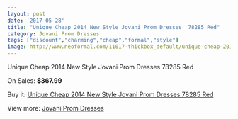 ```yaml
---
layout: post
date: '2017-05-28'
title: "Unique Cheap 2014 New Style Jovani Prom Dresses  78285 Red"
category: Jovani Prom Dresses
tags: ["discount","charming","cheap","formal","style"]
image: http://www.neoformal.com/11017-thickbox_default/unique-cheap-2014-new-style-jovani-prom-dresses-78285-red.jpg
---
```

Unique Cheap 2014 New Style Jovani Prom Dresses  78285 Red

On Sales: **$367.99**
<a href="https://www.neoformal.com/en/jovani-prom-dresses-2014/3908-unique-cheap-2014-new-style-jovani-prom-dresses-78285-red.html"><amp-img layout="responsive" width="600" height="600" src="//www.neoformal.com/11017-thickbox_default/unique-cheap-2014-new-style-jovani-prom-dresses-78285-red.jpg" alt="Unique Cheap 2014 New Style Jovani Prom Dresses  78285 Red 0" /></a>
<a href="https://www.neoformal.com/en/jovani-prom-dresses-2014/3908-unique-cheap-2014-new-style-jovani-prom-dresses-78285-red.html"><amp-img layout="responsive" width="600" height="600" src="//www.neoformal.com/11019-thickbox_default/unique-cheap-2014-new-style-jovani-prom-dresses-78285-red.jpg" alt="Unique Cheap 2014 New Style Jovani Prom Dresses  78285 Red 1" /></a>
<a href="https://www.neoformal.com/en/jovani-prom-dresses-2014/3908-unique-cheap-2014-new-style-jovani-prom-dresses-78285-red.html"><amp-img layout="responsive" width="600" height="600" src="//www.neoformal.com/11018-thickbox_default/unique-cheap-2014-new-style-jovani-prom-dresses-78285-red.jpg" alt="Unique Cheap 2014 New Style Jovani Prom Dresses  78285 Red 2" /></a>

Buy it: [Unique Cheap 2014 New Style Jovani Prom Dresses  78285 Red](https://www.neoformal.com/en/jovani-prom-dresses-2014/3908-unique-cheap-2014-new-style-jovani-prom-dresses-78285-red.html "Unique Cheap 2014 New Style Jovani Prom Dresses  78285 Red")

View more: [Jovani Prom Dresses](https://www.neoformal.com/en/53-jovani-prom-dresses-2014 "Jovani Prom Dresses")